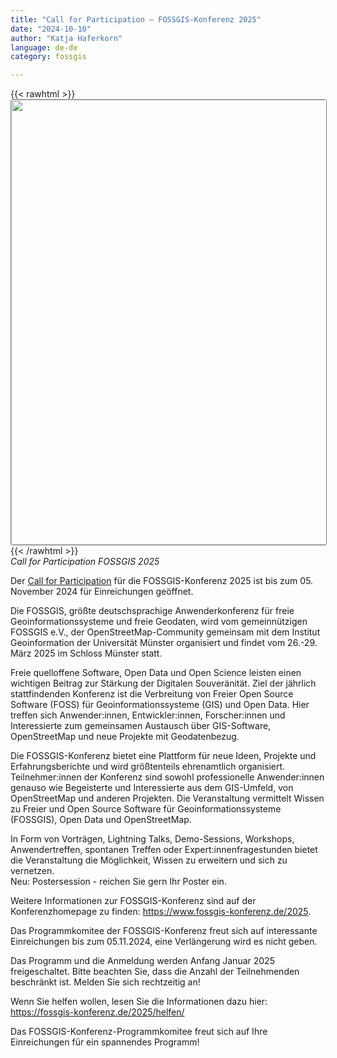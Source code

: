 ```yaml
---
title: "Call for Participation – FOSSGIS-Konferenz 2025"
date: "2024-10-10"
author: "Katja Haferkorn"
language: de-de
category: fossgis

---
```



 {{< rawhtml >}}
<a href="https://fossgis-konferenz.de/2025/callforpapers/"><img src="https://files.mastodon.online/media_attachments/files/113/260/934/043/390/466/original/e26146c87933588f.png" width="712" style="border: 1px solid #808080; border-radius: 3px;"/></a>
{{< /rawhtml >}}   
*Call for Participation FOSSGIS 2025*  

Der [Call for Participation](https://fossgis-konferenz.de/2025/callforpapers/) für die FOSSGIS-Konferenz 2025 ist bis zum 05. November 2024 für Einreichungen geöffnet.

Die FOSSGIS, größte deutschsprachige Anwenderkonferenz für freie Geoinformationssysteme und freie Geodaten, wird vom gemeinnützigen FOSSGIS e.V., der  OpenStreetMap-Community gemeinsam mit dem Institut Geoinformation der Universität Münster organisiert und findet vom 26.-29. März 2025 im Schloss Münster statt.

Freie quelloffene Software, Open Data und Open Science leisten einen wichtigen Beitrag zur Stärkung der Digitalen Souveränität.
Ziel der jährlich stattfindenden Konferenz ist die Verbreitung von Freier Open Source Software (FOSS) für Geoinformationssysteme (GIS) und Open Data. Hier treffen sich Anwender:innen, Entwickler:innen, Forscher:innen und Interessierte zum gemeinsamen Austausch über GIS-Software, OpenStreetMap und neue Projekte mit Geodatenbezug.

Die FOSSGIS-Konferenz bietet eine Plattform für neue Ideen, Projekte und Erfahrungsberichte und wird größtenteils ehrenamtlich organisiert. Teilnehmer:innen der Konferenz sind sowohl professionelle Anwender:innen genauso wie Begeisterte und Interessierte aus dem GIS-Umfeld, von OpenStreetMap und anderen Projekten. Die Veranstaltung vermittelt Wissen zu Freier und Open Source Software für Geoinformationssysteme (FOSSGIS), Open Data und OpenStreetMap.

In Form von Vorträgen, Lightning Talks, Demo-Sessions, Workshops, Anwendertreffen, spontanen Treffen oder Expert:innenfragestunden bietet die Veranstaltung die Möglichkeit, Wissen zu erweitern und sich zu vernetzen.   
Neu: Postersession - reichen Sie gern Ihr Poster ein.

Weitere Informationen zur FOSSGIS-Konferenz sind auf der Konferenzhomepage zu finden: https://www.fossgis-konferenz.de/2025.

Das Programmkomitee der FOSSGIS-Konferenz freut sich auf interessante Einreichungen bis zum 05.11.2024, eine Verlängerung wird es nicht geben.

Das Programm und die Anmeldung werden Anfang Januar 2025 freigeschaltet. Bitte beachten Sie, dass die Anzahl der Teilnehmenden beschränkt ist. Melden Sie sich rechtzeitig an! 

Wenn Sie helfen wollen, lesen Sie die Informationen dazu hier: https://fossgis-konferenz.de/2025/helfen/

Das FOSSGIS-Konferenz-Programmkomitee freut sich auf Ihre Einreichungen für ein spannendes Programm!


